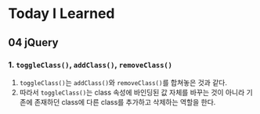# Today I Learned

## 04 jQuery

### 1. `toggleClass()`, `addClass()`, `removeClass()`

1. `toggleClass()`는 `addClass()`와 `removeClass()`를 합쳐놓은 것과 같다.
2. 따라서 `toggleClass()`는 class 속성에 바인딩된 값 자체를 바꾸는 것이 아니라 기존에 존재하던 class에 다른 class를 추가하고 삭제하는 역할을 한다.


